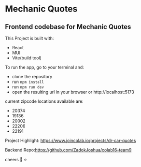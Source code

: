 # Mechanic Quotes

## Frontend codebase for Mechanic Quotes


This Project is built with:
- React
- MUI
- Vite(build tool)



To run the app, go to your terminal and:
- clone the repository
- run `npm install`
- run `npm run dev`
- open the resulting url in your browser or http://localhost:5173

current zipcode locations available are:

  - 20374
  - 19136
  - 20002
  - 22206
  - 22191


Project Highlight: https://www.joincolab.io/projects/dr-car-quotes

Backend Repo:https://github.com/ZadokJoshua/colab16-team9


cheers :100: :star:

